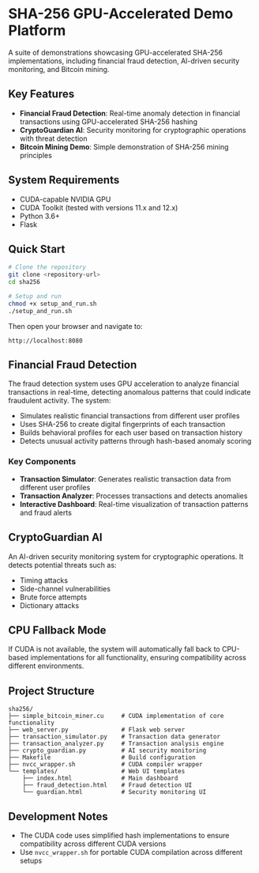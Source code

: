 # SHA-256 GPU-Accelerated Demo Platform

A suite of demonstrations showcasing GPU-accelerated SHA-256 implementations, including financial fraud detection, AI-driven security monitoring, and Bitcoin mining.

## Key Features

- **Financial Fraud Detection**: Real-time anomaly detection in financial transactions using GPU-accelerated SHA-256 hashing
- **CryptoGuardian AI**: Security monitoring for cryptographic operations with threat detection
- **Bitcoin Mining Demo**: Simple demonstration of SHA-256 mining principles

## System Requirements

- CUDA-capable NVIDIA GPU
- CUDA Toolkit (tested with versions 11.x and 12.x)
- Python 3.6+
- Flask

## Quick Start

```bash
# Clone the repository
git clone <repository-url>
cd sha256

# Setup and run
chmod +x setup_and_run.sh
./setup_and_run.sh
```

Then open your browser and navigate to:
```
http://localhost:8080
```

## Financial Fraud Detection

The fraud detection system uses GPU acceleration to analyze financial transactions in real-time, detecting anomalous patterns that could indicate fraudulent activity. The system:

- Simulates realistic financial transactions from different user profiles
- Uses SHA-256 to create digital fingerprints of each transaction
- Builds behavioral profiles for each user based on transaction history
- Detects unusual activity patterns through hash-based anomaly scoring

### Key Components

- **Transaction Simulator**: Generates realistic transaction data from different user profiles
- **Transaction Analyzer**: Processes transactions and detects anomalies
- **Interactive Dashboard**: Real-time visualization of transaction patterns and fraud alerts

## CryptoGuardian AI

An AI-driven security monitoring system for cryptographic operations. It detects potential threats such as:

- Timing attacks
- Side-channel vulnerabilities
- Brute force attempts
- Dictionary attacks

## CPU Fallback Mode

If CUDA is not available, the system will automatically fall back to CPU-based implementations for all functionality, ensuring compatibility across different environments.

## Project Structure

```
sha256/
├── simple_bitcoin_miner.cu     # CUDA implementation of core functionality
├── web_server.py               # Flask web server
├── transaction_simulator.py    # Transaction data generator
├── transaction_analyzer.py     # Transaction analysis engine
├── crypto_guardian.py          # AI security monitoring
├── Makefile                    # Build configuration
├── nvcc_wrapper.sh             # CUDA compiler wrapper
└── templates/                  # Web UI templates
    ├── index.html              # Main dashboard
    ├── fraud_detection.html    # Fraud detection UI
    └── guardian.html           # Security monitoring UI
```

## Development Notes

- The CUDA code uses simplified hash implementations to ensure compatibility across different CUDA versions
- Use `nvcc_wrapper.sh` for portable CUDA compilation across different setups
